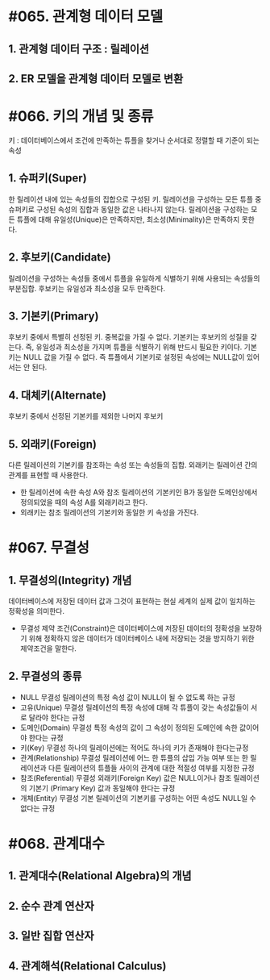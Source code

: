 # #065. 관계형 데이터 모델
## 1. 관계형 데이터 구조 : 릴레이션
## 2. ER 모델을 관계형 데이터 모델로 변환


# #066. 키의 개념 및 종류
키 : 데이터베이스에서 조건에 만족하는 튜플을 찾거나 순서대로 정렬할 때 기준이 되는 속성
## 1. 슈퍼키(Super)
한 릴레이션 내에 있는 속성들의 집합으로 구성된 키. 릴레이션을 구성하는 모든 튜플 중 슈퍼키로 구성된 속성의 집합과 동일한 값은 나타나지 않는다.
릴레이션을 구성하는 모든 튜플에 대해 유일성(Unique)은 만족하지만, 최소성(Minimality)은 만족하지 못한다.
## 2. 후보키(Candidate)
릴레이션을 구성하는 속성들 중에서 튜플을 유일하게 식별하기 위해 사용되는 속성들의 부분집합.
후보키는 유일성과 최소성을 모두 만족한다.
## 3. 기본키(Primary)
후보키 중에서 특별히 선정된 키. 중복값을 가질 수 없다.
기본키는 후보키의 성질을 갖는다. 즉, 유일성과 최소성을 가지며 튜플을 식별하기 위해 반드시 필요한 키이다.
기본키는 NULL 값을 가질 수 없다. 즉 튜플에서 기본키로 설정된 속성에는 NULL값이 있어서는 안 된다.
## 4. 대체키(Alternate)
후보키 중에서 선정된 기본키를 제외한 나머지 후보키
## 5. 외래키(Foreign)
다른 릴레이션의 기본키를 참조하는 속성 또는 속성들의 집합.
외래키는 릴레이션 간의 관계를 표현할 때 사용한다.
- 한 릴레이션에 속한 속성 A와 참조 릴레이션의 기본키인 B가 동일한 도메인상에서 정의되었을 때의 속성 A를 외래키라고 한다.
- 외래키는 참조 릴레이션의 기본키와 동일한 키 속성을 가진다.


# #067. 무결성
## 1. 무결성의(Integrity) 개념
데이터베이스에 저장된 데이터 값과 그것이 표현하는 현실 세계의 실제 값이 일치하는 정확성을 의미한다.
- 무결성 제약 조건(Constraint)은 데이터베이스에 저장된 데이터의 정확성을 보장하기 위해 정확하지 않은 데이터가 데이터베이스 내에 저장되는 것을 방지하기 위한 제약조건을 말한다.
## 2. 무결성의 종류
- NULL 무결성
릴레이션의 특정 속성 값이 NULL이 될 수 없도록 하는 규정
- 고유(Unique) 무결성
릴레이션의 특정 속성에 대해 각 튜플이 갖는 속성값들이 서로 달라야 한다는 규정
- 도메인(Domain) 무결성
특정 속성의 값이 그 속성이 정의된 도메인에 속한 값이어야 한다는 규정
- 키(Key) 무결성
하나의 릴레이션에는 적어도 하나의 키가 존재해야 한다는규정
- 관계(Relationship) 무결성
릴레이션에 어느 한 튜플의 삽입 가능 여부 또는 한 릴레이션과 다른 릴레이션의 튜플들 사이의 관계에 대한 적절성 여부를 지정한 규정
- 참조(Referential) 무결성
외래키(Foreign Key) 값은 NULL이거나 참조 릴레이션의 기본기 (Primary Key) 값과 동일해야 한다는 규정
- 개체(Entity) 무결성
기본 릴레이션의 기본키를 구성하는 어떤 속성도 NULL일 수 없다는 규정


# #068. 관계대수
## 1. 관계대수(Relational Algebra)의 개념
## 2. 순수 관계 연산자
## 3. 일반 집합 연산자
## 4. 관계해석(Relational Calculus)